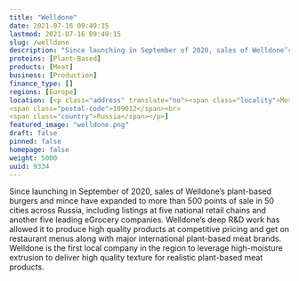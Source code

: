 ```yaml
---
title: "Welldone"
date: 2021-07-16 09:49:15
lastmod: 2021-07-16 09:49:15
slug: /welldone
description: "Since launching in September of 2020, sales of Welldone’s  plant-based burgers and mince have expanded to more than 500 points of sale in 50 cities across Russia, including listings at five national retail chains and another five leading eGrocery companies. Welldone’s deep R&D work has allowed it to produce high quality products at competitive pricing and get on restaurant menus along with major international plant-based meat brands."
proteins: [Plant-Based]
products: [Meat]
business: [Production]
finance_type: []
regions: [Europe]
location: [<p class="address" translate="no"><span class="locality">Moskva</span><br>
<span class="postal-code">109012</span><br>
<span class="country">Russia</span></p>]
featured_image: "welldone.png"
draft: false
pinned: false
homepage: false
weight: 5000
uuid: 9334
---
```

<p>Since launching in September of 2020, sales of Welldone’s  plant-based burgers and mince have expanded to more than 500 points of sale in 50 cities across Russia, including listings at five national retail chains and another five leading eGrocery companies. Welldone’s deep R&D work has allowed it to produce high quality products at competitive pricing and get on restaurant menus along with major international plant-based meat brands. Welldone is the first local company in the region to leverage high-moisture extrusion to deliver high quality texture for realistic plant-based meat products.</p>
